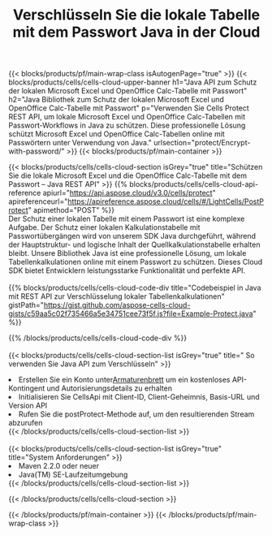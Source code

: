 ﻿---
title:  Verschlüsseln Sie die lokale Tabelle mit dem Passwort Java in der Cloud
description: Cloud-APIs und SDKs zum Schutz von Microsoft Excel und OpenOffice Calc mit Java. Verschlüsseln Sie lokale Tabellenkalkulationen mit Passwort durch das Cells Cloud API SDK for Java.
url: /de/java/protect/encrypt-with-password/
---
{{< blocks/products/pf/main-wrap-class isAutogenPage="true" >}}
{{< blocks/products/cells/cells-cloud-upper-banner h1="Java API zum Schutz der lokalen Microsoft Excel und OpenOffice Calc-Tabelle mit Passwort" h2="Java Bibliothek zum Schutz der lokalen Microsoft Excel und OpenOffice Calc-Tabelle mit Passwort" p="Verwenden Sie Cells Protect REST API, um lokale Microsoft Excel und OpenOffice Calc-Tabellen mit Passwort-Workflows in Java zu schützen. Diese professionelle Lösung schützt Microsoft Excel und OpenOffice Calc-Tabellen online mit Passwörtern unter Verwendung von Java." urlsection="protect/Encrypt-with-password/" >}}
{{< blocks/products/pf/main-container >}}

{{< blocks/products/cells/cells-cloud-section isGrey="true" title="Schützen Sie die lokale Microsoft Excel und die OpenOffice Calc-Tabelle mit dem Passwort – Java REST API" >}}
{{% blocks/products/cells/cells-cloud-api-reference apiurl="https://api.aspose.cloud/v3.0/cells/protect" apireferenceurl="https://apireference.aspose.cloud/cells/#/LightCells/PostProtect" apimethod="POST" %}}
<br/>
Der Schutz einer lokalen Tabelle mit einem Passwort ist eine komplexe Aufgabe. Der Schutz einer lokalen Kalkulationstabelle mit Passwortübergängen wird von unserem SDK Java durchgeführt, während der Hauptstruktur- und logische Inhalt der Quellkalkulationstabelle erhalten bleibt. Unsere Bibliothek Java ist eine professionelle Lösung, um lokale Tabellenkalkulationen online mit einem Passwort zu schützen. Dieses Cloud SDK bietet Entwicklern leistungsstarke Funktionalität und perfekte API.
<br/>
<br/>
{{% blocks/products/cells/cells-cloud-code-div title="Codebeispiel in Java mit REST API zur Verschlüsselung lokaler Tabellenkalkulationen" gistPath="https://gist.github.com/aspose-cells-cloud-gists/c59aa5c02f735466a5e34751cee73f5f.js?file=Example-Protect.java" %}}
  
{{% /blocks/products/cells/cells-cloud-code-div %}}
<br/>
<br/>
{{< blocks/products/cells/cells-cloud-section-list isGrey="true" title=" So verwenden Sie Java API zum Verschlüsseln" >}}
<li> Erstellen Sie ein Konto unter<a href="https://dashboard.aspose.cloud/">Armaturenbrett</a> um ein kostenloses API-Kontingent und Autorisierungsdetails zu erhalten</li>
<li>Initialisieren Sie CellsApi mit Client-ID, Client-Geheimnis, Basis-URL und Version API</li>
<li>Rufen Sie die postProtect-Methode auf, um den resultierenden Stream abzurufen</li>
{{< /blocks/products/cells/cells-cloud-section-list >}}
<br/>
<br/>
{{< blocks/products/cells/cells-cloud-section-list isGrey="true" title="System Anforderungen" >}}
<li>Maven 2.2.0 oder neuer</li>
<li>Java(TM) SE-Laufzeitumgebung</li>
{{< /blocks/products/cells/cells-cloud-section-list >}}

{{< /blocks/products/cells/cells-cloud-section >}}

{{< /blocks/products/pf/main-container >}}
{{< /blocks/products/pf/main-wrap-class >}}
